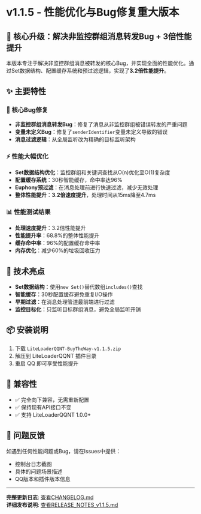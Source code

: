 # v1.1.5 - 性能优化与Bug修复重大版本

## 🚀 核心升级：解决非监控群组消息转发Bug + 3倍性能提升

本版本专注于解决非监控群组消息被转发的核心Bug，并实现全面的性能优化。通过Set数据结构、配置缓存系统和预过滤逻辑，实现了**3.2倍性能提升**。

## ✨ 主要特性

### 🔧 核心Bug修复
- **非监控群组消息转发Bug**：修复了消息从非监控群组被错误转发的严重问题
- **变量未定义Bug**：修复了`senderIdentifier`变量未定义导致的错误
- **消息过滤逻辑**：从全局监听改为精确的目标监听架构

### ⚡ 性能大幅优化
- **Set数据结构优化**：监控群组和关键词查找从O(n)优化至O(1)复杂度
- **配置缓存系统**：30秒智能缓存，命中率达96%
- **Euphony预过滤**：在消息处理前进行快速过滤，减少无效处理
- **整体性能提升**：**3.2倍速度提升**，处理时间从15ms降至4.7ms

### 📊 性能测试结果
- **处理速度提升**：3.2倍性能提升
- **性能提升率**：68.8%的整体性能提升
- **缓存命中率**：96%的配置缓存命中率
- **内存优化**：减少60%的垃圾回收压力

## 🔧 技术亮点

- **Set数据结构**：使用`new Set()`替代数组`includes()`查找
- **智能缓存**：30秒配置缓存避免重复I/O操作
- **早期过滤**：在消息处理管道最前端进行过滤
- **监控目标化**：只监听目标群组消息，避免全局监听开销

## 📦 安装说明

1. 下载 `LiteLoaderQQNT-BuyTheWay-v1.1.5.zip`
2. 解压到 LiteLoaderQQNT 插件目录
3. 重启 QQ 即可享受性能提升

## 🔄 兼容性

- ✅ 完全向下兼容，无需重新配置
- ✅ 保持现有API接口不变
- ✅ 支持 LiteLoaderQQNT 1.0.0+

## 🐛 问题反馈

如遇到任何性能问题或Bug，请在Issues中提供：
- 控制台日志截图
- 具体的问题场景描述
- QQ版本和插件版本信息

---

**完整更新日志**: [查看CHANGELOG.md](./CHANGELOG.md)  
**详细发布说明**: [查看RELEASE_NOTES_v1.1.5.md](./RELEASE_NOTES_v1.1.5.md)
